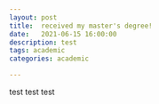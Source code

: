 ```yaml
---
layout: post
title:  received my master's degree!
date:   2021-06-15 16:00:00
description: test
tags: academic
categories: academic

---
```


test test test